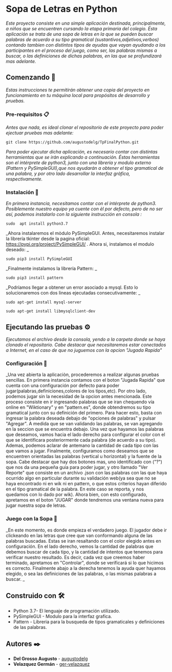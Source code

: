  # Sopa de Letras en Python

_Este proyecto consiste en una simple aplicación destinada, principalmente, a niños que se encuentren cursando la etapa primaria del colegio. Ésta aplicación se trata de una sopa de letras en la que se pueden buscar palabras de acuerdo a su tipo gramatical (sustantivos,adjetivos,verbos) contando tambien con distintos tipos de ayudas que vayan ayudando a los participantes en el proceso del juego, como ser, las palabras mismas a buscar, o las definiciones de dichas palabras, en las que se profundizará mas adelante._ 

## Comenzando 🚀

_Estas instrucciones te permitirán obtener una copia del proyecto en funcionamiento en tu máquina local para propósitos de desarrollo y pruebas._

### Pre-requisitos 📋

_Antes que nada, es ideal clonar el repositorio de este proyecto para poder ejectuar pruebas mas adelante:_
```
git clone https://github.com/augustodelg/TpFinalPython.git
```
_Para poder ejecutar dicha aplicación, es necesario contar con distintas herramientas que se irán explicando a continuación. Éstas herramientas son el intérprete de python3, junto con una librería y modulo externo (Pattern y PySimpleGUI),que nos ayudarán a obtener el tipo gramatical de una palabra, y por otro lado desarrollar la interfaz gràfica, respectivamente._

### Instalación 🔧

_En primera instancia, necesitamos contar con el intérprete de python3. Posiblemente nuestro equipo ya cuente con èl por defecto, pero de no ser así, podemos instalarlo con la siguiente instrucción en consola :_

```
sudo  apt install python3.7
```

_Ahora instalaremos el mòdulo PySimpleGUI. Antes, necesitaremos instalar la librería tkinter desde la pagina oficial: https://pypi.org/project/PySimpleGUI/ . Ahora si, instalamos el modulo deseado:  _

```
sudo pip3 install PySimpleGUI
```
_Finalmente instalamos la librería Pattern: _
```
sudo pip3 install pattern
```
_Podríamos llegar a obtener un error asociado a mysql. Esto lo solucionaremos con dos lineas ejecutadas consecutivamente: _

```
sudo apt-get install mysql-server
```

```
sudo apt-get install libmysqlclient-dev
```

## Ejecutando las pruebas ⚙️

_Ejecutamos el archivo desde la consola, yendo a la carpeta donde se haya clonado el repositario. Cabe destacar que necesitaremos estar conectados a Internet, en el caso de que no juguemos con la opcion "Jugada Rapida"_

### Configuración  📌
_Una vez abierta la aplicaciòn, procederemos a realizar algunas pruebas sencillas. En primera instancia contamos con el boton "Jugada Rapida" que cuenta con una configuración por defecto para poder jugar(palabras,definiciones,colores de los tipos,etc).
Por otro lado, podemos jugar sin la necesidad de la opcion antes mencionada. Este proceso consiste en ir ingresando palabras que se iran chequendo vía online en "Wiktionary" y en "pattern.es", donde obtendremos su tipo gramatical junto con su definición del primero. Para hacer esto, basta con ingresar la palabra deseada debajo de "opciones de palabras" y pulsar "Agregar". A medida que se van validando las palabras, se van agregando en la seccion que se encuentra debajo.
Una vez que hayamos las palabras que deseamos, vamos hacia el lado derecho para configurar el color con el que se identificara posteriormente cada palabra (de acuerdo a su tipo). Ademas, podemos aclarar de antemano la cantidad de cada tipo con las que vamos a jugar. Finalmente, configuramos como deseamos que se encuentren orientadas las palabras (vertical u horizontal) y la fuente de la sopa.
Cabe destacar que hay dos botones mas, uno identificado con ("?") que nos da una pequeña guia para poder jugar, y otro llamado "Ver Reporte" que consiste en un archivo .json con las palabras con las que haya ocurrido algo en particular durante su validación web(ya sea que no se haya encontrado ni en wik ni en pattern, o que estos criterios hayan diferido en el tipo gramatical de la palabra. En este caso se reporta, y nos quedamos con lo dado por wik).
Ahora bien, con esto configurado, apretamos en el boton "JUGAR" donde tendremos una ventana nueva para jugar nuestra sopa de letras.

### Juego con la Sopa 🔩
_En este momento, es donde empieza el verdadero juego. El jugador debe ir clickeando en las letras que cree que van conformando alguna de las palabras buscadas. Estas se iran resaltando con el color elegido antes en configuración. 
En el lado derecho, vemos la cantidad de palabras que debemos buscar de cada tipo, y la cantidad de intentos que tenemos para verificar nuestro resultado. Es decir, cada vez que creemos haber terminado, apretamos en "Controlar", donde se verificará si lo que hicimos es correcto. Finalmente abajo a la derecha tenemos la ayuda quer hayamos elegido, o sea las definiciones de las palabras, o las mismas palabras a buscar. _



## Construido con 🛠️

* Python 3.7- El lenguaje de programación utilizado.
* PySimpleGUI - Modulo para la interfaz grafica.
* Pattern - Libreria para la busqueda de tipos gramaticales y definiciones de las palabras.


## Autores ✒️


* **Del Grosso Augusto** - [augustodelg](https://github.com/augustodelg)
* **Velazquez Germán**  - [ger-velazquez](https://github.com/ger-velazquez)


